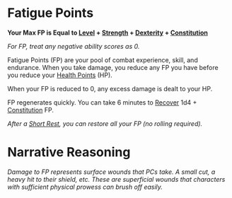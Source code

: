 # Fatigue Points

**Your Max FP is Equal to [Level](Level.md) + [Strength](../The%20Ability%20Scores/Strength.md) + [Dexterity](../The%20Ability%20Scores/Dexterity.md) + [Constitution](../The%20Ability%20Scores/Constitution.md)**

*For FP, treat any negative ability scores as 0.*

Fatigue Points (FP) are your pool of combat experience, skill, and endurance. When you take damage, you reduce any FP you have before you reduce your [Health Points](Health%20Points.md) (HP).

When your FP is reduced to 0, any excess damage is dealt to your HP.

FP regenerates quickly. You can take 6 minutes to [Recover](../../Game%20Procedures/Exploration/Delving.md#Recover) 1d4 + [Constitution](../The%20Ability%20Scores/Constitution.md) FP.

*After a [Short Rest](../../Game%20Procedures/Core%20Procedures/Resting.md#Short%20Rest), you can restore all your FP (no rolling required).*

# Narrative Reasoning

*Damage to FP represents surface wounds that PCs take. A small cut, a heavy hit to their shield, etc. These are superficial wounds that characters with sufficient physical prowess can brush off easily.*

